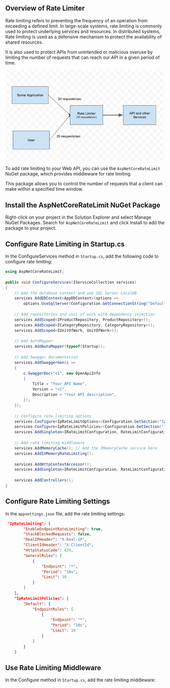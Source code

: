 ## Overview of Rate Limiter

Rate limiting refers to preventing the frequency of an operation from exceeding a defined limit. In large-scale systems, rate limiting is commonly used to protect underlying services and resources. In distributed systems, Rate limiting is used as a defensive mechanism to protect the availability of shared resources.

It is also used to protect APIs from unintended or malicious overuse by limiting the number of requests that can reach our API in a given period of time.

![Alt text](image-10.png)

To add rate limiting to your Web API, you can use the `AspNetCoreRateLimit` NuGet package, which provides middleware for rate limiting.

This package allows you to control the number of requests that a client can make within a specified time window.

## Install the AspNetCoreRateLimit NuGet Package

Right-click on your project in the Solution Explorer and select Manage NuGet Packages. Search for `AspNetCoreRateLimit` and click Install to add the package to your project.

## Configure Rate Limiting in Startup.cs

In the ConfigureServices method in `Startup.cs`, add the following code to configure rate limiting:

```cs
using AspNetCoreRateLimit;

public void ConfigureServices(IServiceCollection services)
{
    // Add the database context and use SQL Server LocalDB
    services.AddDbContext<AppDbContext>(options =>
        options.UseSqlServer(Configuration.GetConnectionString("DefaultConnection")));

    // Add repositories and unit of work with dependency injection
    services.AddScoped<IProductRepository, ProductRepository>();
    services.AddScoped<ICategoryRepository, CategoryRepository>();
    services.AddScoped<IUnitOfWork, UnitOfWork>();

    // Add AutoMapper
    services.AddAutoMapper(typeof(Startup));

    // Add Swagger documentation
    services.AddSwaggerGen(c =>
    {
        c.SwaggerDoc("v1", new OpenApiInfo
        {
            Title = "Your API Name",
            Version = "v1",
            Description = "Your API description",
        });
    });

    // Configure rate limiting options
    services.Configure<IpRateLimitOptions>(Configuration.GetSection("IpRateLimiting"));
    services.Configure<IpRateLimitPolicies>(Configuration.GetSection("IpRateLimitPolicies"));
    services.AddSingleton<IRateLimitConfiguration, RateLimitConfiguration>();

    // Add rate limiting middleware
    services.AddMemoryCache(); // Add the IMemoryCache service here
    services.AddInMemoryRateLimiting();

    services.AddHttpContextAccessor();
    services.AddSingleton<IRateLimitConfiguration, RateLimitConfiguration>();

    services.AddControllers();
}
```

## Configure Rate Limiting Settings

In the `appsettings.json` file, add the rate limiting settings:

```json
 "IpRateLimiting": {
        "EnableEndpointRateLimiting": true,
        "StackBlockedRequests": false,
        "RealIPHeader": "X-Real-IP",
        "ClientIdHeader": "X-ClientId",
        "HttpStatusCode": 429,
        "GeneralRules": [
            {
                "Endpoint": "*",
                "Period": "10s",
                "Limit": 10
            }
        ]
    },
    "IpRateLimitPolicies": {
        "Default": {
            "EndpointRules": [
                {
                    "Endpoint": "*",
                    "Period": "10s",
                    "Limit": 10
                }
            ]
        }
    }
```

## Use Rate Limiting Middleware

In the Configure method in `Startup.cs`, add the rate limiting middleware:
